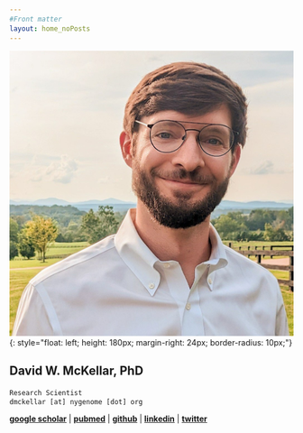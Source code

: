 ```yaml
---
#Front matter
layout: home_noPosts
---
```


![DwM](images/prof_pic.jpg){: style="float: left; height: 180px; margin-right: 24px; border-radius: 10px;"}

## **David W. McKellar, PhD**  

```
Research Scientist 
dmckellar [at] nygenome [dot] org  
```  

[**google scholar**](https://scholar.google.com/citations?user=Hta5xCcAAAAJ&hl=en&oi=ao)  |
[**pubmed**](https://pubmed.ncbi.nlm.nih.gov/?term=David+McKellar%5BAuthor%5D&sort=date)  |
[**github**](https://github.com/mckellardw)  |
[**linkedin**](https://www.linkedin.com/in/dwmckellar/)  |
[**twitter**](https://twitter.com/dwmckellar)
